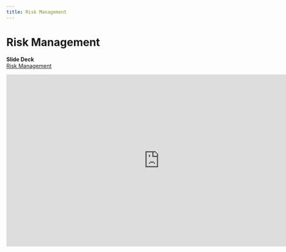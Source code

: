 ```yaml
---
title: Risk Management
---
```


# Risk Management

__Slide Deck__   
[Risk Management](https://docs.google.com/presentation/d/12pHaEL9e3CHvg0zlQu3SObvO0aRn4tIPE2mzaNLPNz0/edit?usp=sharing)

<iframe width="800" height="450" src="https://www.youtube.com/embed/OvX6rZNulf0" frameborder="0" allow="accelerometer; autoplay; encrypted-media; gyroscope; picture-in-picture" allowfullscreen></iframe>